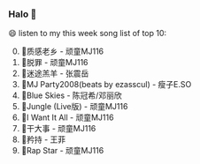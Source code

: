 

### Halo 👋

😄 listen to my this week song list of top 10:

0. 🌈质感老乡 - 顽童MJ116
1. 🌈脱罪 - 顽童MJ116
2. 🌈迷途羔羊 - 张震岳
3. 🌈MJ Party2008(beats by ezasscul) - 瘦子E.SO
4. 🌈Blue Skies - 陈冠希/邓丽欣
5. 🌈Jungle (Live版) - 顽童MJ116
6. 🌈I Want It All - 顽童MJ116
7. 🌈干大事 - 顽童MJ116
8. 🌈矜持 - 王菲
9. 🌈Rap Star - 顽童MJ116

